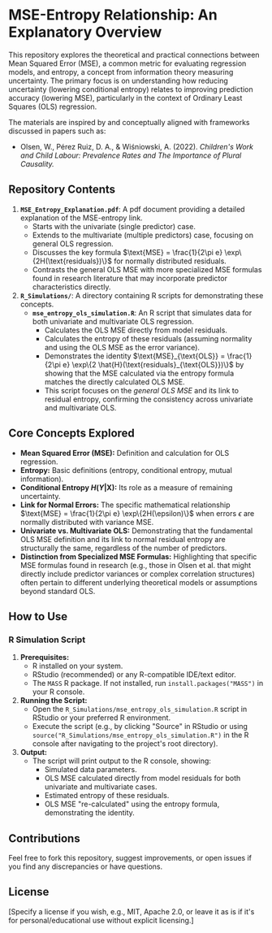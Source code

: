 # MSE-Entropy Relationship: An Explanatory Overview

This repository explores the theoretical and practical connections between Mean Squared Error (MSE), a common metric for evaluating regression models, and entropy, a concept from information theory measuring uncertainty. The primary focus is on understanding how reducing uncertainty (lowering conditional entropy) relates to improving prediction accuracy (lowering MSE), particularly in the context of Ordinary Least Squares (OLS) regression.

The materials are inspired by and conceptually aligned with frameworks discussed in papers such as:
*   Olsen, W., Pérez Ruiz, D. A., & Wiśniowski, A. (2022). *Children's Work and Child Labour: Prevalence Rates and The Importance of Plural Causality.*  

## Repository Contents

1.  **`MSE_Entropy_Explanation.pdf`**: A pdf document providing a detailed explanation of the MSE-entropy link.
    *   Starts with the univariate (single predictor) case.
    *   Extends to the multivariate (multiple predictors) case, focusing on general OLS regression.
    *   Discusses the key formula $\text{MSE} = \frac{1}{2\pi e} \exp\{2H(\text{residuals})\}$ for normally distributed residuals.
    *   Contrasts the general OLS MSE with more specialized MSE formulas found in research literature that may incorporate predictor characteristics directly.
2.  **`R_Simulations/`**: A directory containing R scripts for demonstrating these concepts.
    *   **`mse_entropy_ols_simulation.R`**: An R script that simulates data for both univariate and multivariate OLS regression.
        *   Calculates the OLS MSE directly from model residuals.
        *   Calculates the entropy of these residuals (assuming normality and using the OLS MSE as the error variance).
        *   Demonstrates the identity $\text{MSE}_{\text{OLS}} = \frac{1}{2\pi e} \exp\{2 \hat{H}(\text{residuals}_{\text{OLS}})\}$ by showing that the MSE calculated via the entropy formula matches the directly calculated OLS MSE.
        *   This script focuses on the *general OLS MSE* and its link to residual entropy, confirming the consistency across univariate and multivariate OLS.

## Core Concepts Explored

*   **Mean Squared Error (MSE):** Definition and calculation for OLS regression.
*   **Entropy:** Basic definitions (entropy, conditional entropy, mutual information).
*   **Conditional Entropy $H(Y|\mathbf{X})$:** Its role as a measure of remaining uncertainty.
*   **Link for Normal Errors:** The specific mathematical relationship $\text{MSE} = \frac{1}{2\pi e} \exp\{2H(\epsilon)\}$ when errors $\epsilon$ are normally distributed with variance MSE.
*   **Univariate vs. Multivariate OLS:** Demonstrating that the fundamental OLS MSE definition and its link to normal residual entropy are structurally the same, regardless of the number of predictors.
*   **Distinction from Specialized MSE Formulas:** Highlighting that specific MSE formulas found in research (e.g., those in Olsen et al. that might directly include predictor variances or complex correlation structures) often pertain to different underlying theoretical models or assumptions beyond standard OLS.

## How to Use


### R Simulation Script

1.  **Prerequisites:**
    *   R installed on your system.
    *   RStudio (recommended) or any R-compatible IDE/text editor.
    *   The `MASS` R package. If not installed, run `install.packages("MASS")` in your R console.
2.  **Running the Script:**
    *   Open the `R_Simulations/mse_entropy_ols_simulation.R` script in RStudio or your preferred R environment.
    *   Execute the script (e.g., by clicking "Source" in RStudio or using `source("R_Simulations/mse_entropy_ols_simulation.R")` in the R console after navigating to the project's root directory).
3.  **Output:**
    *   The script will print output to the R console, showing:
        *   Simulated data parameters.
        *   OLS MSE calculated directly from model residuals for both univariate and multivariate cases.
        *   Estimated entropy of these residuals.
        *   OLS MSE "re-calculated" using the entropy formula, demonstrating the identity.


## Contributions

Feel free to fork this repository, suggest improvements, or open issues if you find any discrepancies or have questions.

## License

[Specify a license if you wish, e.g., MIT, Apache 2.0, or leave it as is if it's for personal/educational use without explicit licensing.]
